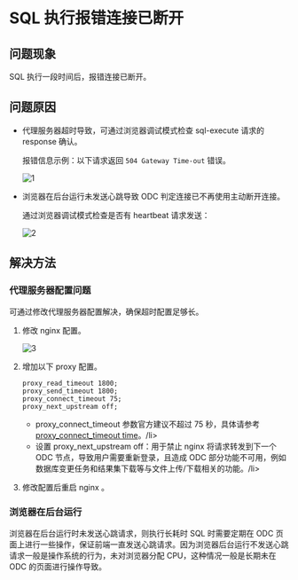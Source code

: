 SQL 执行报错连接已断开 
==================================

问题现象 
-------------------------

SQL 执行一段时间后，报错连接已断开。

问题原因 
-------------------------

* 代理服务器超时导致，可通过浏览器调试模式检查 sql-execute 请求的 response 确认。

  报错信息示例：以下请求返回 `504 Gateway Time-out` 错误。

  ![1](https://obbusiness-private.oss-cn-shanghai.aliyuncs.com/doc/img/odc/KB/3.common-troubleshooting/3.sql-execution/1.disconnect-error/1.png)

* 浏览器在后台运行未发送心跳导致 ODC 判定连接已不再使用主动断开连接。

  通过浏览器调试模式检查是否有 heartbeat 请求发送：

  ![2](https://obbusiness-private.oss-cn-shanghai.aliyuncs.com/doc/img/odc/KB/3.common-troubleshooting/3.sql-execution/1.disconnect-error/2.png)


解决方法 
-------------------------

### **代理服务器配置问题** 

可通过修改代理服务器配置解决，确保超时配置足够长。

1. 修改 nginx 配置。

   ![3](https://obbusiness-private.oss-cn-shanghai.aliyuncs.com/doc/img/odc/KB/3.common-troubleshooting/3.sql-execution/1.disconnect-error/3.png)

2. 增加以下 proxy 配置。

   ```shell
   proxy_read_timeout 1800;
   proxy_send_timeout 1800;
   proxy_connect_timeout 75;
   proxy_next_upstream off;
   ```

   <main id="notice" type='notice'>
      <ul>
      <li>proxy_connect_timeout 参数官方建议不超过 75 秒，具体请参考 <a href="http://nginx.org/en/docs/http/ngx_http_proxy_module.html#proxy_connect_timeout">proxy_connect_timeout time</a>。/li>
      <li>设置 proxy_next_upstream off：用于禁止 nginx 将请求转发到下一个 ODC 节点，导致用户需要重新登录，且造成 ODC 部分功能不可用，例如数据库变更任务和结果集下载等与文件上传/下载相关的功能。/li>
      </ul>
   </main>

3. 修改配置后重启 nginx 。

### **浏览器在后台运行**

浏览器在后台运行时未发送心跳请求，则执行长耗时 SQL 时需要定期在 ODC 页面上进行一些操作，保证前端一直发送心跳请求。因为浏览器后台运行不发送心跳请求一般是操作系统的行为，未对浏览器分配 CPU，这种情况一般是长期未在 ODC 的页面进行操作导致。
